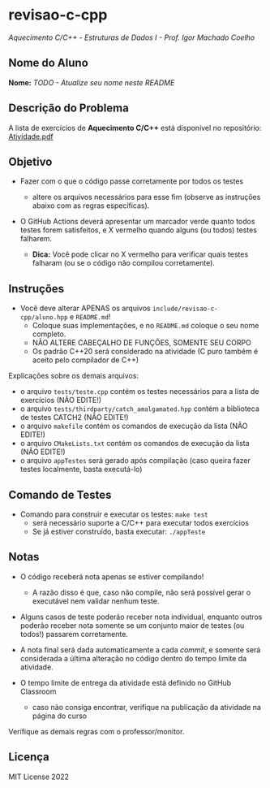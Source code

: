 # revisao-c-cpp

*Aquecimento C/C++ - Estruturas de Dados I - Prof. Igor Machado Coelho*

## Nome do Aluno

**Nome:** *TODO - Atualize seu nome neste README*

## Descrição do Problema

A lista de exercícios de **Aquecimento C/C++** está disponível no repositório: [Atividade.pdf](./descricao/Atividade.pdf)

## Objetivo

- Fazer com o que o código passe corretamente por todos os testes
   * altere os arquivos necessários para esse fim (observe as instruções abaixo com as regras específicas).

- O GitHub Actions deverá apresentar um marcador verde quanto todos testes forem satisfeitos, e X vermelho quando alguns (ou todos) testes falharem. 
    * **Dica:** Você pode clicar no X vermelho para verificar quais testes falharam (ou se o código não compilou corretamente).

## Instruções


- Você deve alterar APENAS os arquivos `include/revisao-c-cpp/aluno.hpp` e `README.md`!
   * Coloque suas implementações, e no `README.md` coloque o seu nome completo.
   * NÃO ALTERE CABEÇALHO DE FUNÇÕES, SOMENTE SEU CORPO
   * Os padrão C++20 será considerado na atividade (C puro também é aceito pelo compilador de C++)

Explicações sobre os demais arquivos:

- o arquivo `tests/teste.cpp` contém os testes necessários para a lista de exercícios (NÃO EDITE!)
- o arquivo `tests/thirdparty/catch_amalgamated.hpp` contém a biblioteca de testes CATCH2 (NÃO EDITE!)
- o arquivo `makefile` contém os comandos de execução da lista (NÃO EDITE!)
- o arquivo `CMakeLists.txt` contém os comandos de execução da lista (NÃO EDITE!)
- o arquivo `appTestes` será gerado após compilação (caso queira fazer testes localmente, basta executá-lo)

## Comando de Testes

- Comando para construir e executar os testes: `make test`
   * será necessário suporte a C/C++ para executar todos exercícios
   * Se já estiver construído, basta executar: `./appTeste`

## Notas

- O código receberá nota apenas se estiver compilando! 
   * A razão disso é que, caso não compile, não será possível gerar o executável nem validar nenhum teste.

- Alguns casos de teste poderão receber nota individual, enquanto outros poderão receber nota somente se um conjunto maior de testes (ou todos!) passarem corretamente.

- A nota final será dada automaticamente a cada *commit*, e somente será considerada a última alteração no código dentro do tempo limite da atividade.

- O tempo limite de entrega da atividade está definido no GitHub Classroom
   * caso não consiga encontrar, verifique na publicação da atividade na página do curso

Verifique as demais regras com o professor/monitor.

## Licença

MIT License 2022
